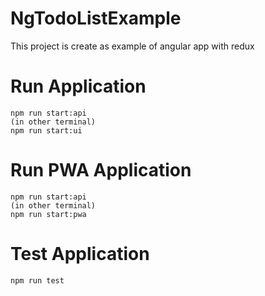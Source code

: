 # NgTodoListExample

This project is create as example of angular app with redux

# Run Application

```
npm run start:api
(in other terminal)
npm run start:ui
```

# Run PWA Application

```
npm run start:api
(in other terminal)
npm run start:pwa
```
# Test Application

```
npm run test
```
